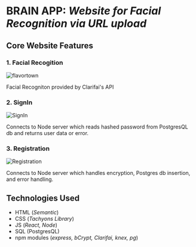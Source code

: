 # BRAIN APP: _Website for Facial Recognition via URL upload_

## Core Website Features 

### 1. Facial Recogition
![flavortown](https://media.giphy.com/media/j0eBUmeqSxIvcWlE6x/giphy.gif)


Facial Recogniton provided by Clarifai's API

### 2. SignIn
![SignIn](https://media.giphy.com/media/URw2gIj9P1QokMIZeV/giphy.gif)


Connects to Node server which reads hashed password from PostgresQL db and returns user data or error. 

### 3. Registration
![Registration](https://media.giphy.com/media/Kg9TrqMXM7h7dCmdYm/giphy.gif)


Connects to Node server which handles encryption, Postgres db insertion, and error handling.

## Technologies Used 
* HTML (_Semantic_)
* CSS (_Tachyons Library_)
* JS (_React, Node_)
* SQL (PostgresQL)
* npm modules (_express, bCrypt, Clarifai, knex, pg_) 

